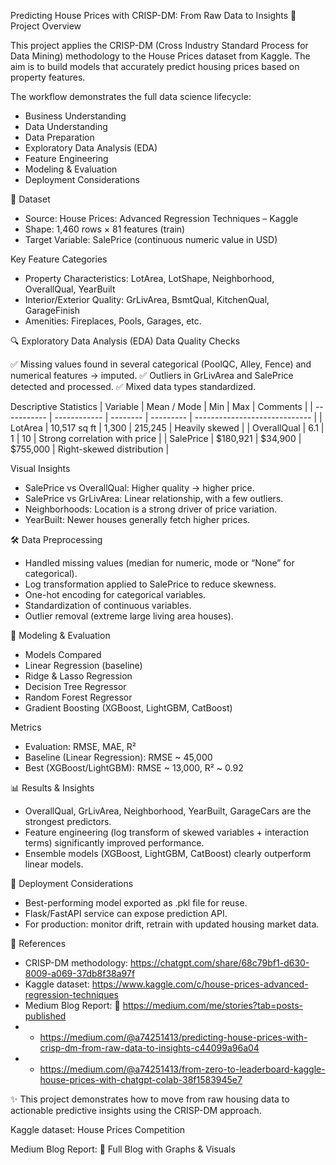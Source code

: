 Predicting House Prices with CRISP-DM: From Raw Data to Insights
📌 Project Overview

This project applies the CRISP-DM (Cross Industry Standard Process for Data Mining) methodology to the House Prices dataset from Kaggle. The aim is to build models that accurately predict housing prices based on property features.

The workflow demonstrates the full data science lifecycle:

- Business Understanding
- Data Understanding
- Data Preparation
- Exploratory Data Analysis (EDA)
- Feature Engineering
- Modeling & Evaluation
- Deployment Considerations


📂 Dataset

- Source: House Prices: Advanced Regression Techniques – Kaggle
- Shape: 1,460 rows × 81 features (train)
- Target Variable: SalePrice (continuous numeric value in USD)

Key Feature Categories
- Property Characteristics: LotArea, LotShape, Neighborhood, OverallQual, YearBuilt
- Interior/Exterior Quality: GrLivArea, BsmtQual, KitchenQual, GarageFinish
- Amenities: Fireplaces, Pools, Garages, etc.

🔍 Exploratory Data Analysis (EDA)
Data Quality Checks

✅ Missing values found in several categorical (PoolQC, Alley, Fence) and numerical features → imputed.
✅ Outliers in GrLivArea and SalePrice detected and processed.
✅ Mixed data types standardized.


Descriptive Statistics
| Variable    | Mean / Mode  | Min      | Max       | Comments                      |
| ----------- | ------------ | -------- | --------- | ----------------------------- |
| LotArea     | 10,517 sq ft | 1,300    | 215,245   | Heavily skewed                |
| OverallQual | 6.1          | 1        | 10        | Strong correlation with price |
| SalePrice   | \$180,921    | \$34,900 | \$755,000 | Right-skewed distribution     |


Visual Insights
- SalePrice vs OverallQual: Higher quality → higher price.
- SalePrice vs GrLivArea: Linear relationship, with a few outliers.
- Neighborhoods: Location is a strong driver of price variation.
- YearBuilt: Newer houses generally fetch higher prices.


🛠️ Data Preprocessing
- Handled missing values (median for numeric, mode or “None” for categorical).
- Log transformation applied to SalePrice to reduce skewness.
- One-hot encoding for categorical variables.
- Standardization of continuous variables.
- Outlier removal (extreme large living area houses).


🤖 Modeling & Evaluation
- Models Compared
- Linear Regression (baseline)
- Ridge & Lasso Regression
- Decision Tree Regressor
- Random Forest Regressor
- Gradient Boosting (XGBoost, LightGBM, CatBoost)


Metrics
- Evaluation: RMSE, MAE, R²
- Baseline (Linear Regression): RMSE ~ 45,000
- Best (XGBoost/LightGBM): RMSE ~ 13,000, R² ~ 0.92


📊 Results & Insights
- OverallQual, GrLivArea, Neighborhood, YearBuilt, GarageCars are the strongest predictors.
- Feature engineering (log transform of skewed variables + interaction terms) significantly improved performance.
- Ensemble models (XGBoost, LightGBM, CatBoost) clearly outperform linear models.


🚀 Deployment Considerations
- Best-performing model exported as .pkl file for reuse.
- Flask/FastAPI service can expose prediction API.
- For production: monitor drift, retrain with updated housing market data.


📖 References

- CRISP-DM methodology: https://chatgpt.com/share/68c79bf1-d630-8009-a069-37db8f38a97f
- Kaggle dataset: https://www.kaggle.com/c/house-prices-advanced-regression-techniques
- Medium Blog Report: 📌 https://medium.com/me/stories?tab=posts-published
- - https://medium.com/@a74251413/predicting-house-prices-with-crisp-dm-from-raw-data-to-insights-c44099a96a04
- - https://medium.com/@a74251413/from-zero-to-leaderboard-kaggle-house-prices-with-chatgpt-colab-38f1583945e7

✨ This project demonstrates how to move from raw housing data to actionable predictive insights using the CRISP-DM approach.

Kaggle dataset: House Prices Competition

Medium Blog Report: 📌 Full Blog with Graphs & Visuals
